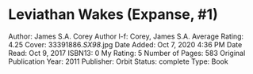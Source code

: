 # Leviathan Wakes (Expanse, #1)

Author: James S.A. Corey
Author l-f: Corey, James S.A.
Average Rating: 4.25
Cover: 33391886._SX98_.jpg
Date Added: Oct 7, 2020 4:36 PM
Date Read: Oct 9, 2017
ISBN13: 0
My Rating: 5
Number of Pages: 583
Original Publication Year: 2011
Publisher: Orbit
Status: complete
Type: Book